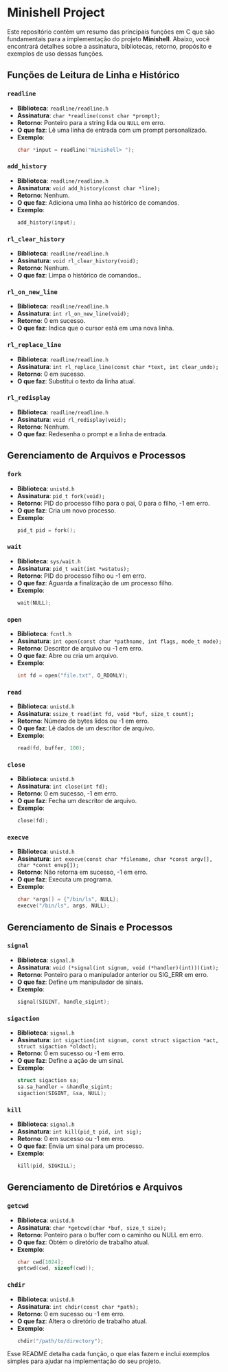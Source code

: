 # Minishell Project

Este repositório contém um resumo das principais funções em C que são fundamentais para a implementação do projeto **Minishell**. Abaixo, você encontrará detalhes sobre a assinatura, bibliotecas, retorno, propósito e exemplos de uso dessas funções.

## Funções de Leitura de Linha e Histórico

### `readline`
- **Biblioteca**: `readline/readline.h`
- **Assinatura**: `char *readline(const char *prompt);`
- **Retorno**: Ponteiro para a string lida ou `NULL` em erro.
- **O que faz**: Lê uma linha de entrada com um prompt personalizado.
- **Exemplo**:
  ```c
  char *input = readline("minishell> ");

### `add_history`
- **Biblioteca**: `readline/readline.h`
- **Assinatura**: `void add_history(const char *line);`
- **Retorno**: Nenhum.
- **O que faz**: Adiciona uma linha ao histórico de comandos.
- **Exemplo**:
  ```c
  add_history(input);

### `rl_clear_history`
- **Biblioteca**: `readline/readline.h`
- **Assinatura**: `void rl_clear_history(void);`
- **Retorno**: Nenhum.
- **O que faz**: Limpa o histórico de comandos..

### `rl_on_new_line`
- **Biblioteca**: `readline/readline.h`
- **Assinatura**: `int rl_on_new_line(void);`
- **Retorno**: 0 em sucesso.
- **O que faz**: Indica que o cursor está em uma nova linha.

### `rl_replace_line`
- **Biblioteca**: `readline/readline.h`
- **Assinatura**: `int rl_replace_line(const char *text, int clear_undo);`
- **Retorno**: 0 em sucesso.
- **O que faz**: Substitui o texto da linha atual.

### `rl_redisplay`
- **Biblioteca**: `readline/readline.h`
- **Assinatura**: `void rl_redisplay(void);`
- **Retorno**: Nenhum.
- **O que faz**: Redesenha o prompt e a linha de entrada.

## Gerenciamento de Arquivos e Processos

### `fork`
- **Biblioteca**: `unistd.h`
- **Assinatura**: `pid_t fork(void);`
- **Retorno**: PID do processo filho para o pai, 0 para o filho, -1 em erro.
- **O que faz**: Cria um novo processo.
- **Exemplo**:
  ```c
  pid_t pid = fork();

### `wait`
- **Biblioteca**: `sys/wait.h`
- **Assinatura**: `pid_t wait(int *wstatus);`
- **Retorno**: PID do processo filho ou -1 em erro.
- **O que faz**: Aguarda a finalização de um processo filho.
- **Exemplo**:
  ```c
  wait(NULL);

### `open`
- **Biblioteca**: `fcntl.h`
- **Assinatura**: `int open(const char *pathname, int flags, mode_t mode);`
- **Retorno**: Descritor de arquivo ou -1 em erro.
- **O que faz**: Abre ou cria um arquivo.
- **Exemplo**:
  ```c
  int fd = open("file.txt", O_RDONLY);

### `read`
- **Biblioteca**: `unistd.h`
- **Assinatura**: `ssize_t read(int fd, void *buf, size_t count);`
- **Retorno**: Número de bytes lidos ou -1 em erro.
- **O que faz**: Lê dados de um descritor de arquivo.
- **Exemplo**:
  ```c
  read(fd, buffer, 100);

### `close`
- **Biblioteca**: `unistd.h`
- **Assinatura**: `int close(int fd);`
- **Retorno**: 0 em sucesso, -1 em erro.
- **O que faz**: Fecha um descritor de arquivo.
- **Exemplo**:
  ```c
  close(fd);

### `execve`
- **Biblioteca**: `unistd.h`
- **Assinatura**: `int execve(const char *filename, char *const argv[], char *const envp[]);`
- **Retorno**: Não retorna em sucesso, -1 em erro.
- **O que faz**:  Executa um programa.
- **Exemplo**:
  ```c
  char *args[] = {"/bin/ls", NULL};
  execve("/bin/ls", args, NULL);

## Gerenciamento de Sinais e Processos

### `signal`
- **Biblioteca**: `signal.h`
- **Assinatura**: `void (*signal(int signum, void (*handler)(int)))(int);`
- **Retorno**: Ponteiro para o manipulador anterior ou SIG_ERR em erro.
- **O que faz**: Define um manipulador de sinais.
- **Exemplo**:
  ```c
  signal(SIGINT, handle_sigint);

### `sigaction`
- **Biblioteca**: `signal.h`
- **Assinatura**: `int sigaction(int signum, const struct sigaction *act, struct sigaction *oldact);`
- **Retorno**: 0 em sucesso ou -1 em erro.
- **O que faz**: Define a ação de um sinal.
- **Exemplo**:
  ```c
  struct sigaction sa;
  sa.sa_handler = &handle_sigint;
  sigaction(SIGINT, &sa, NULL);

### `kill`
- **Biblioteca**: `signal.h`
- **Assinatura**: `int kill(pid_t pid, int sig);`
- **Retorno**: 0 em sucesso ou -1 em erro.
- **O que faz**: Envia um sinal para um processo.
- **Exemplo**:
  ```c
  kill(pid, SIGKILL);

## Gerenciamento de Diretórios e Arquivos

### `getcwd`
- **Biblioteca**: `unistd.h`
- **Assinatura**: `char *getcwd(char *buf, size_t size);`
- **Retorno**: Ponteiro para o buffer com o caminho ou NULL em erro.
- **O que faz**: Obtém o diretório de trabalho atual.
- **Exemplo**:
  ```c
  char cwd[1024];
  getcwd(cwd, sizeof(cwd));

### `chdir`
- **Biblioteca**: `unistd.h`
- **Assinatura**: `int chdir(const char *path);`
- **Retorno**: 0 em sucesso ou -1 em erro.
- **O que faz**: Altera o diretório de trabalho atual.
- **Exemplo**:
  ```c
  chdir("/path/to/directory");


Esse README detalha cada função, o que elas fazem e inclui exemplos simples para ajudar na implementação do seu projeto.



